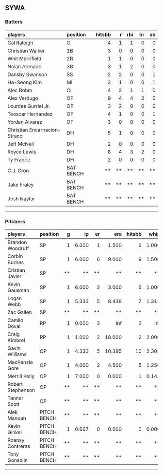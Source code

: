## SYWA

### Batters

 
|players                      |position  | hitsbb|  r| rbi| hr| sb| 
|:----------------------------|:---------|------:|--:|---:|--:|--:| 
|Cal Raleigh                  |C         |      4|  1|   1|  0|  0| 
|Christian Walker             |1B        |      3|  0|   0|  0|  0| 
|Whit Merrifield              |2B        |      1|  1|   0|  0|  0| 
|Nolan Arenado                |3B        |      3|  1|   2|  0|  0| 
|Dansby Swanson               |SS        |      2|  2|   0|  0|  1| 
|Ha-Seong Kim                 |MI        |      3|  1|   0|  0|  1| 
|Alec Bohm                    |CI        |      4|  2|   1|  1|  0| 
|Alex Verdugo                 |OF        |      9|  4|   4|  2|  0| 
|Lourdes Gurriel Jr.          |OF        |      3|  2|   0|  0|  0| 
|Teoscar Hernandez            |OF        |      4|  1|   0|  0|  1| 
|Yordan Alvarez               |OF        |      3|  0|   0|  0|  0| 
|Christian Encarnacion-Strand |DH        |      5|  1|   0|  0|  0| 
|Jeff McNeil                  |DH        |      2|  0|   0|  0|  0| 
|Royce Lewis                  |DH        |      8|  4|   3|  2|  0| 
|Ty France                    |DH        |      2|  0|   0|  0|  0| 
|C.J. Cron                    |BAT BENCH |     **| **|  **| **| **| 
|Jake Fraley                  |BAT BENCH |     **| **|  **| **| **| 
|Josh Naylor                  |BAT BENCH |     **| **|  **| **| **| 


* * *

### Pitchers

 
|players           |position    |  g|    ip| er|    era| hitsbb|  whip| so|  w| sv| 
|:-----------------|:-----------|--:|-----:|--:|------:|------:|-----:|--:|--:|--:| 
|Brandon Woodruff  |SP          |  1| 6.000|  1|  1.500|      6| 1.000| 11|  1|  0| 
|Corbin Burnes     |SP          |  1| 6.000|  6|  9.000|      9| 1.500|  5|  0|  0| 
|Cristian Javier   |SP          | **|    **| **|     **|     **|    **| **| **| **| 
|Kevin Gausman     |SP          |  1| 6.000|  2|  3.000|      6| 1.000|  8|  0|  0| 
|Logan Webb        |SP          |  1| 5.333|  5|  8.438|      7| 1.312|  1|  0|  0| 
|Zac Gallen        |SP          | **|    **| **|     **|     **|    **| **| **| **| 
|Camilo Doval      |RP          |  1| 0.000|  3|    Inf|      3|   Inf|  0|  0|  0| 
|Craig Kimbrel     |RP          |  1| 1.000|  2| 18.000|      2| 2.000|  1|  0|  0| 
|Gavin Williams    |OP          |  1| 4.333|  5| 10.385|     10| 2.308|  5|  0|  0| 
|MacKenzie Gore    |OP          |  1| 4.000|  2|  4.500|      5| 1.250|  4|  0|  0| 
|Merrill Kelly     |OP          |  1| 7.000|  0|  0.000|      1| 0.143| 12|  0|  0| 
|Robert Stephenson |OP          | **|    **| **|     **|     **|    **| **| **| **| 
|Tanner Scott      |OP          | **|    **| **|     **|     **|    **| **| **| **| 
|Alek Manoah       |PITCH BENCH | **|    **| **|     **|     **|    **| **| **| **| 
|Kevin Ginkel      |PITCH BENCH |  1| 0.667|  0|  0.000|      0| 0.000|  2|  0|  1| 
|Roansy Contreras  |PITCH BENCH | **|    **| **|     **|     **|    **| **| **| **| 
|Tony Gonsolin     |PITCH BENCH | **|    **| **|     **|     **|    **| **| **| **| 


* * *


